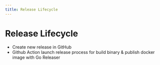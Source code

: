 ```yaml
---
title: Release Lifecycle
---
```

# Release Lifecycle

- Create new release in GitHub
- Github Action launch release process for build binary & publish docker image with Go Releaser